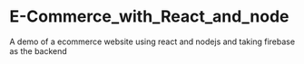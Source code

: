 # E-Commerce_with_React_and_node
A demo of a ecommerce website using react and nodejs and taking firebase as the backend 
